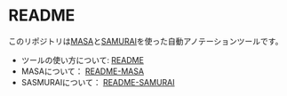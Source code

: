 # README

このリポジトリは[MASA](https://github.com/siyuanliii/masa/tree/main)と[SAMURAI](https://github.com/yangchris11/samurai)を使った自動アノテーションツールです。

- ツールの使い方について: [README](AutoAnnotationTool/README.md)
- MASAについて： [README-MASA](./README-MASA.md)
- SASMURAIについて： [README-SAMURAI](./README-SAMURAI.md)



